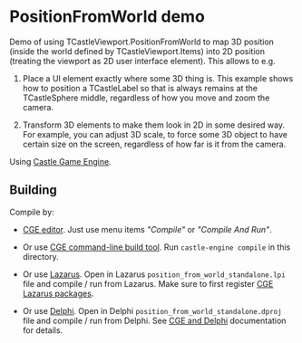 # PositionFromWorld demo

Demo of using TCastleViewport.PositionFromWorld to map 3D position (inside the world defined by TCastleViewport.Items) into 2D position (treating the viewport as 2D user interface element). This allows to e.g.

1. Place a UI element exactly where some 3D thing is. This example shows how to position a TCastleLabel so that is always remains at the TCastleSphere middle, regardless of how you move and zoom the camera.

2. Transform 3D elements to make them look in 2D in some desired way. For example, you can adjust 3D scale, to force some 3D object to have certain size on the screen, regardless of how far is it from the camera.

Using [Castle Game Engine](https://castle-engine.io/).

## Building

Compile by:

- [CGE editor](https://castle-engine.io/editor). Just use menu items _"Compile"_ or _"Compile And Run"_.

- Or use [CGE command-line build tool](https://castle-engine.io/build_tool). Run `castle-engine compile` in this directory.

- Or use [Lazarus](https://www.lazarus-ide.org/). Open in Lazarus `position_from_world_standalone.lpi` file and compile / run from Lazarus. Make sure to first register [CGE Lazarus packages](https://castle-engine.io/lazarus).

- Or use [Delphi](https://www.embarcadero.com/products/Delphi). Open in Delphi `position_from_world_standalone.dproj` file and compile / run from Delphi. See [CGE and Delphi](https://castle-engine.io/delphi) documentation for details.
